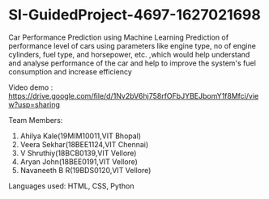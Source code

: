 # SI-GuidedProject-4697-1627021698
Car Performance Prediction using Machine Learning Prediction of performance level of cars using parameters like engine type, no of engine cylinders, fuel type, and horsepower, etc. ,which would help understand and analyse performance of the car and help to improve the system's fuel consumption and increase efficiency

Video demo : https://drive.google.com/file/d/1Nv2bV6hj758rfOFbJYBEJbomY1f8Mfci/view?usp=sharing

Team Members:

1) Ahilya Kale(19MIM10011,VIT Bhopal)
2) Veera Sekhar(18BEE1124,VIT Chennai)
3) V Shruthiy(18BCB0139,VIT Vellore)
4) Aryan John(18BEE0191,VIT Vellore)
5) Navaneeth B R(19BDS0120,VIT Vellore)

Languages used: HTML, CSS, Python
